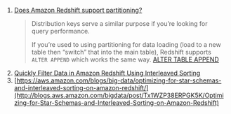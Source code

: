 1. [Does Amazon Redshift support partitioning?](https://www.quora.com/Does-Amazon-Redshift-support-partitioning)
   > Distribution keys serve a similar purpose if you’re looking for query performance.
   > 
   > If you’re used to using partitioning for data loading (load to a new table then “switch” that into the main table),
   > Redshift supports `ALTER APPEND` which works the same way. [ALTER TABLE APPEND](http://docs.aws.amazon.com/redshift/latest/dg/r_ALTER_TABLE_APPEND.html)
2. [Quickly Filter Data in Amazon Redshift Using Interleaved Sorting](https://aws.amazon.com/blogs/aws/quickly-filter-data-in-amazon-redshift-using-interleaved-sorting/)
3. [https://aws.amazon.com/blogs/big-data/optimizing-for-star-schemas-and-interleaved-sorting-on-amazon-redshift/](http://blogs.aws.amazon.com/bigdata/post/Tx1WZP38ERPGK5K/Optimizing-for-Star-Schemas-and-Interleaved-Sorting-on-Amazon-Redshift)
